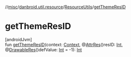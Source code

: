 //[misc](../../../index.md)/[danbroid.util.resource](../index.md)/[ResourceUtils](index.md)/[getThemeResID](get-theme-res-i-d.md)

# getThemeResID

[androidJvm]\
fun [getThemeResID](get-theme-res-i-d.md)(context: [Context](https://developer.android.com/reference/kotlin/android/content/Context.html), @[AttrRes](https://developer.android.com/reference/kotlin/androidx/annotation/AttrRes.html)()resID: [Int](https://kotlinlang.org/api/latest/jvm/stdlib/kotlin/-int/index.html), @[DrawableRes](https://developer.android.com/reference/kotlin/androidx/annotation/DrawableRes.html)()defValue: [Int](https://kotlinlang.org/api/latest/jvm/stdlib/kotlin/-int/index.html) = -1): [Int](https://kotlinlang.org/api/latest/jvm/stdlib/kotlin/-int/index.html)
